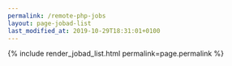 ```yaml
---
permalink: /remote-php-jobs
layout: page-jobad-list
last_modified_at: 2019-10-29T18:31:01+0100
---
```

{% include render_jobad_list.html permalink=page.permalink %}
